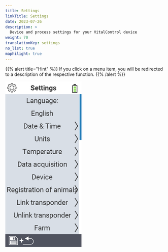 ```yaml
---
title: Settings
linkTitle: Settings
date: 2023-07-26
description: >
  Device and process settings for your VitalControl device
weight: 70
translationKey: settings
no_list: true
maphilight: true
---
```

{{% alert title="Hint" %}}
If you click on a menu item, you will be redirected to a description of the respective function.
{{% /alert %}}

<img src="images/menu.png" alt="VitalControl Settings" title="Settings" usemap="#workmap" class="maphilight" />

<map name="workmap">
  <area shape="rect" coords="2,40,230,120" alt="Language" title="Set and permanently store the language of the user interface on your VitalControl device&#10;Mouse click: open documentation" href="/en/docs/settings/language/">
  <area shape="rect" coords="2,120,230,160" alt="Date & Time" title="Here, you set the date and time&#10;Mouse click: open documentation" href="/en/docs/settings/datetime/">
  <area shape="rect" coords="2,160,230,200" alt="Units" title="Here you select units for temperature and mass&#10;Mouse click: open documentation" href="/en/docs/settings/units/">
  <area shape="rect" coords="2,200,230,240" alt="Temperature" title="Set the temperature settings for the application of your VitalControl device&#10;Mouse click: open documentation" href="/en/docs/settings/temperature/">
   <area shape="rect" coords="2,240,230,280" alt="Data acquisition" title="Here you store relevant information for the animal data collection&#10;Mouse click: open documentation" href="/en/docs/settings/data-acquisition/">
   <area shape="rect" coords="2,280,230,320" alt="Device" title="Here you can adjust various device settings&#10;Mausklick: zur Dokumentation" href="/en/docs/settings/device/">
   <area shape="rect" coords="2,320,230,360" alt="Registration of animals" title="Here you can adjust several factory-set standards concerning the registration of new animals to the requirements of your farm.&#10;Mouse click: open documentation" href="/en/docs/settings/animal-registration/">
   <area shape="rect" coords="2,360,230,400" alt="Link transponder" title="Set the assignment of the transponder on your VitalControl device&#10;Mouse click: open documentation" href="/en/docs/settings/transponder-linkage/">
   <area shape="rect" coords="2,400,230,439" alt="Unlink transponder" title="Specify how the animal ID will be assigned after the transponder is detached&#10;Mouse click: open documentation" href="/en/docs/settings/transponder-linkage/">
   <area shape="rect" coords="2,440,230,480" alt="Farm" title="Permanently save your official twelve digit national farm ID on VitalControl device&#10;Mouse click: open documentation" href="/en/docs/settings/farm-number/">
   <area shape="rect" coords="2,482,123,519" alt="Back" title="Jump back one level" href="/en/docs/menu/mainmenu/">
</map>
